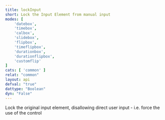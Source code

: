 ```yaml
---
title: lockInput
short: Lock the Input Element from manual input
modes: [
	'datebox',
	'timebox',
	'calbox',
	'slidebox',
	'flipbox',
	'timeflipbox',
	'durationbox',
	'durationflipbox',
	'customflip'
]
cats: [ 'common' ]
relat: "common"
layout: api
defval: "true"
dattype: "Boolean"
dyn: "False"
---
```


Lock the original input element, disallowing direct user input - i.e. force the use of the control
